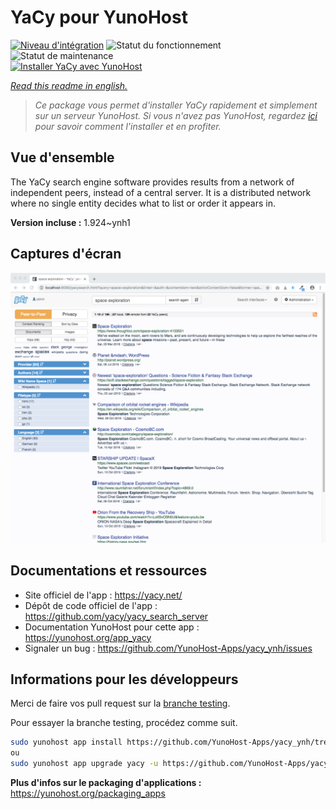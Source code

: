 <!--
N.B.: This README was automatically generated by https://github.com/YunoHost/apps/tree/master/tools/README-generator
It shall NOT be edited by hand.
-->

# YaCy pour YunoHost

[![Niveau d'intégration](https://dash.yunohost.org/integration/yacy.svg)](https://dash.yunohost.org/appci/app/yacy) ![Statut du fonctionnement](https://ci-apps.yunohost.org/ci/badges/yacy.status.svg) ![Statut de maintenance](https://ci-apps.yunohost.org/ci/badges/yacy.maintain.svg)  
[![Installer YaCy avec YunoHost](https://install-app.yunohost.org/install-with-yunohost.svg)](https://install-app.yunohost.org/?app=yacy)

*[Read this readme in english.](./README.md)*

> *Ce package vous permet d'installer YaCy rapidement et simplement sur un serveur YunoHost.
Si vous n'avez pas YunoHost, regardez [ici](https://yunohost.org/#/install) pour savoir comment l'installer et en profiter.*

## Vue d'ensemble

The YaCy search engine software provides results from a network of independent peers, instead of a central server. It is a distributed network where no single entity decides what to list or order it appears in.


**Version incluse :** 1.924~ynh1

## Captures d'écran

![Capture d'écran de YaCy](./doc/screenshots/screenshot01.png)

## Documentations et ressources

* Site officiel de l'app : <https://yacy.net/>
* Dépôt de code officiel de l'app : <https://github.com/yacy/yacy_search_server>
* Documentation YunoHost pour cette app : <https://yunohost.org/app_yacy>
* Signaler un bug : <https://github.com/YunoHost-Apps/yacy_ynh/issues>

## Informations pour les développeurs

Merci de faire vos pull request sur la [branche testing](https://github.com/YunoHost-Apps/yacy_ynh/tree/testing).

Pour essayer la branche testing, procédez comme suit.

``` bash
sudo yunohost app install https://github.com/YunoHost-Apps/yacy_ynh/tree/testing --debug
ou
sudo yunohost app upgrade yacy -u https://github.com/YunoHost-Apps/yacy_ynh/tree/testing --debug
```

**Plus d'infos sur le packaging d'applications :** <https://yunohost.org/packaging_apps>
